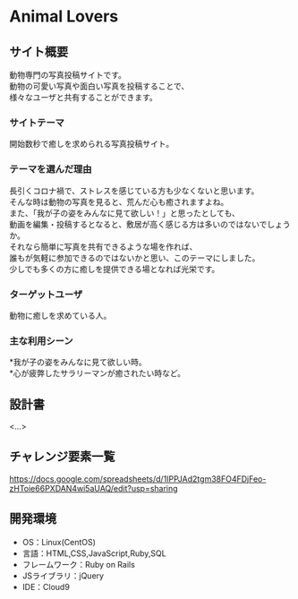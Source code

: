 # Animal Lovers

## サイト概要
動物専門の写真投稿サイトです。  
動物の可愛い写真や面白い写真を投稿することで、  
様々なユーザと共有することができます。

### サイトテーマ
開始数秒で癒しを求められる写真投稿サイト。

### テーマを選んだ理由
長引くコロナ禍で、ストレスを感じている方も少なくないと思います。  
そんな時は動物の写真を見ると、荒んだ心も癒されますよね。  
また、「我が子の姿をみんなに見て欲しい！」と思ったとしても、  
動画を編集・投稿するとなると、敷居が高く感じる方は多いのではないでしょうか。  
それなら簡単に写真を共有できるような場を作れば、  
誰もが気軽に参加できるのではないかと思い、このテーマにしました。  
少しでも多くの方に癒しを提供できる場となれば光栄です。

### ターゲットユーザ
動物に癒しを求めている人。

### 主な利用シーン
*我が子の姿をみんなに見て欲しい時。  
*心が疲弊したサラリーマンが癒されたい時など。

## 設計書
<...>

## チャレンジ要素一覧
https://docs.google.com/spreadsheets/d/1IPPJAd2tgm38FO4FDjFeo-zHToie66PXDAN4wi5aUAQ/edit?usp=sharing

## 開発環境
- OS：Linux(CentOS)
- 言語：HTML,CSS,JavaScript,Ruby,SQL
- フレームワーク：Ruby on Rails
- JSライブラリ：jQuery
- IDE：Cloud9
